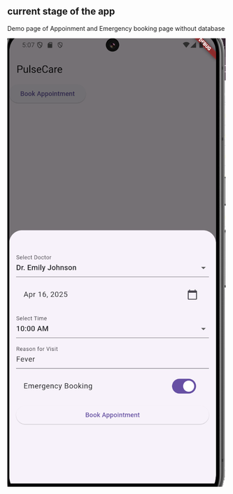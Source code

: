 ## current stage of the app

Demo page of Appoinment and Emergency booking page without database

![alt text](image.png)